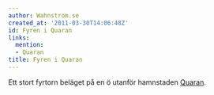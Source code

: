 ```yaml
---
author: Wahnstrom.se
created_at: '2011-03-30T14:06:48Z'
id: Fyren i Quaran
links:
  mention:
  - Quaran
title: Fyren i Quaran
---
```


Ett stort fyrtorn beläget på en ö utanför hamnstaden [Quaran].

  [Quaran]: Quaran